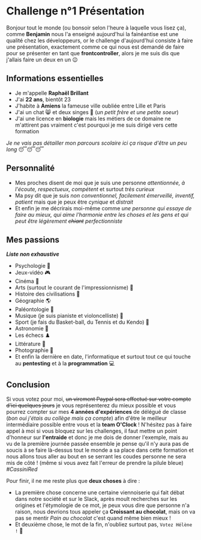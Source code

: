 # Challenge n°1 Présentation

Bonjour tout le monde (ou bonsoir selon l'heure à laquelle vous lisez ça), comme **Benjamin** nous l'a enseigné aujourd'hui la fainéantise est une qualité chez les développeurs, or le challenge d'aujourd'hui consiste à faire une présentation, exactement comme ce qui nous est demandé de faire pour se présenter en tant que **frontcontroller**, alors je me suis dis que j'allais faire un deux en un :wink: 

## Informations essentielles

- Je m'appelle **Raphaël Brillant**
- J'ai **22 ans**, bientôt 23
- J'habite à **Amiens** la fameuse ville oubliée entre Lille et Paris
- J'ai un chat :smile_cat: et deux singes :monkey: (*un petit frère et une petite soeur*)
- J'ai une licence en **biologie** mais les métiers de ce domaine ne m'attirent pas vraiment c'est pourquoi je me suis dirigé vers cette formation

*Je ne vais pas détailler mon parcours scolaire ici ça risque d'être un peu long* :sleeping::sleeping::sleeping:

## Personnalité

- Mes proches disent de moi que je suis une personne *attentionnée, à l'écoute, respectueux, compétent* et surtout *très curieux*
- Ma psy dit que je suis *non conventionnel, facilement émerveillé, inventif, patient* mais que je peux être *cynique* et *distrait*
- Et enfin je me décrirais moi-même comme *une personne qui essaye de faire au mieux, qui aime l'harmonie entre les choses et les gens et qui peut être légèrement ~~chiant~~ perfectionniste*

## Mes passions

***Liste non exhaustive***

- Psychologie :brain:
- Jeux-vidéo :video_game:
- Cinéma :movie_camera:
- Arts (surtout le courant de l'impressionnisme) :art:
- Histoire des civilisations :amphora:
- Géographie :earth_americas:
- Paléontologie :sauropod:
- Musique (je suis pianiste et violoncelliste) :musical_keyboard:
- Sport (je fais du Basket-ball, du Tennis et du Kendo) :basketball:
- Astronomie :telescope:
- Les échecs :chess_pawn:
- Littérature :book:
- Photographie :camera_flash:
- Et enfin la dernière en date, l'informatique et surtout tout ce qui touche au **pentesting** et à la **programmation** :computer:

## Conclusion

Si vous votez pour moi, ~~un virement Paypal sera effectué sur votre compte d'ici quelques jours~~ je vous représenterez du mieux possible et vous pourrez compter sur mes **4 années d'expériences** de délégué de classe (*bon oui j'étais au collège mais ça compte*) afin d'être le meilleur intermédiaire possible entre vous et la **team O'Clock** !
N'hésitez pas à faire appel à moi si vous bloquez sur les challenges, il faut mettre un point d'honneur sur **l'entraide** et donc je me dois de donner l'exemple, mais au vu de la première journée passée ensemble je pense qu'il n'y aura pas de soucis à se faire là-dessus tout le monde a sa place dans cette formation et nous allons tous aller au bout en se serrant les coudes personne ne sera mis de côté ! (même si vous avez fait l'erreur de prendre la pilule bleue) *#CassiniRed*

Pour finir, il ne me reste plus que **deux choses** à dire :

- La première chose concerne une certaine viennoiserie qui fait débat dans notre société et sur le Slack, après moult recherches sur les origines et l'étymologie de ce mot, je peux vous dire que personne n'a raison, nous devrions tous appeler ça **Croissant au chocolat**, mais on va pas se mentir *Pain au chocolat* c'est quand même bien mieux !
- Et deuxième chose, le mot de la fin, n'oubliez surtout pas, `Votez Hélène !` :tada:
